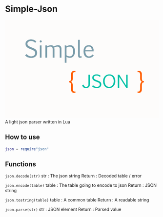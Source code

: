 # Simple-Json
![icon](icon.png) 
A light json parser written in Lua 
## How to use
```lua
json = require"json"
``` 
## Functions
`json.decode(str)` 
str : The json string 
Return : Decoded table / error 
 
`json.encode(table)` 
table : The table going to encode to json 
Return : JSON string 

`json.tostring(table)` 
table : A common table 
Return : A readable string

`json.parse(str)` 
str : JSON element 
Return : Parsed value 
